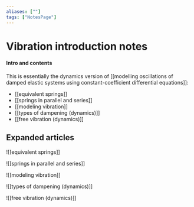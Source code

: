 ```yaml
---
aliases: [""]
tags: ["NotesPage"]
---
```


# Vibration introduction notes

#### Intro and contents
This is essentially the dynamics version of [[modelling oscillations of damped elastic systems using constant-coefficient differential equations]]:
- [[equivalent springs]]
- [[springs in parallel and series]]
- [[modeling vibration]]
- [[types of dampening (dynamics)]]
- [[free vibration (dynamics)]]

## Expanded articles
![[equivalent springs]]

![[springs in parallel and series]]

![[modeling vibration]]

![[types of dampening (dynamics)]]

![[free vibration (dynamics)]]

